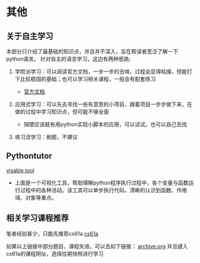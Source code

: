 # 其他

## 关于自主学习

本部分只介绍了最基础的知识点，并且并不深入，旨在帮读者宽泛了解一下python语言。
针对自主的语言学习，这边有两种思路;

1. 学院派学习：可以阅读官方文档，一步一步的去啃，过程会显得枯燥，但能打下比较稳固的基础；也可以学习相关课程，一般会有配套练习
   - [官方文档](https://docs.python.org/3/reference/index.html)

2. 应用式学习：可以先去寻找一些有意思的小项目，跟着项目一步步做下来，在做的过程中学习知识点，但可能不够全面
   - 隔壁应该就有用python实现小脚本的应用，可以试试，也可以自己去找

3. 练习流学习：刷题，不建议

## Pythontutor

[visable tool](https://pythontutor.com/visualize.html#mode=edit)

- 上面是一个可视化工具，帮助理解python程序执行过程中，各个变量与函数运行过程中的各种活动。该工具可以单步执行代码，清晰的认识到函数、作用域、对象等重点。

## 相关学习课程推荐

笔者经验甚少，只能先推荐cs61a
[cs61a](https://cs61a.org/)

如果以上链接中部分题目、课程失效，可以去如下链接：
[archive.org](https://archive.org/) 并且键入cs61a的课程网址，选择往期快照进行学习

